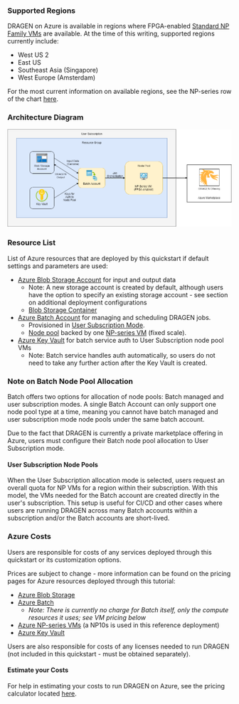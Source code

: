 ### Supported Regions

DRAGEN on Azure is available in regions where FPGA-enabled [Standard NP Family VMs](https://docs.microsoft.com/en-us/azure/virtual-machines/np-series) are available.  At the time of this writing, supported regions currently include:

* West US 2
* East US
* Southeast Asia (Singapore)
* West Europe (Amsterdam)

For the most current information on available regions, see the NP-series row of the chart [here](https://azure.microsoft.com/en-us/global-infrastructure/services/?products=virtual-machines).

### Architecture Diagram

![architecture-diagram](./images/dragen-on-azure.png)

### Resource List

List of Azure resources that are deployed by this quickstart if default settings and parameters are used:

* [Azure Blob Storage Account](https://azure.microsoft.com/en-us/pricing/details/storage/blobs/) for input and output data
    * Note: A new storage account is created by default, although users have the option to specify an existing storage account - see section on additional deployment configurations
    * [Blob Storage Container](https://docs.microsoft.com/en-us/azure/storage/blobs/storage-blobs-introduction#containers)
* [Azure Batch Account](https://docs.microsoft.com/en-us/azure/batch/batch-technical-overview) for managing and scheduling DRAGEN jobs.
    * Provisioned in [User Subscription Mode](#user-subscription-node-pools).
    * [Node pool](https://docs.microsoft.com/en-us/azure/batch/nodes-and-pools) backed by one [NP-series VM](https://docs.microsoft.com/en-us/azure/virtual-machines/np-series) (fixed scale).
* [Azure Key Vault](https://docs.microsoft.com/en-us/azure/key-vault/general/basic-concepts) for batch service auth to User Subscription node pool VMs
    * Note: Batch service handles auth automatically, so users do not need to take any further action after the Key Vault is created.

### Note on Batch Node Pool Allocation

Batch offers two options for allocation of node pools: Batch managed and user subscription modes. A single Batch Account can only support one node pool type at a time, meaning you cannot have batch managed and user subscription mode node pools under the same batch account.

Due to the fact that DRAGEN is currently a private marketplace offering in Azure, users must configure their Batch node pool allocation to User Subscription mode.

<!-- Uncomment this section once DRAGEN is available as a public Marketplace offering

#### Batch Managed Node Pools

When Batch Managed allocation mode is selected, users must request NP VM quota for each specific Batch instance they create.  Nodes are allocated as needed from Batch-managed subscriptions.  This scenario works best when users intend to persist and use one or very few Batch instances for their DRAGEN jobs.  It is less ideal in situations where the creation/deletion of Batch accounts is automated or occurs frequently, as with CI/CD. -->

#### User Subscription Node Pools

When the User Subscription allocation mode is selected, users request an overall quota for NP VMs for a region within their subscription.  With this model, the VMs needed for the Batch account are created directly in the user's subscription.  This setup is useful for CI/CD and other cases where users are running DRAGEN across many Batch accounts within a subscription and/or the Batch accounts are short-lived.

<!-- Uncomment this section once DRAGEN is available as a public Marketplace offering

#### Cost Differences in Node Pool Allocation Modes

There may be cost differences between the two different node pool allocation methods.  Consider your usage scenarios and consult Azure documentation and pricing calculators to determine which approach will be most optimal for your needs. -->

### Azure Costs

Users are responsible for costs of any services deployed through this quickstart or its customization options.

Prices are subject to change - more information can be found on the pricing pages for Azure resources deployed through this tutorial:

* [Azure Blob Storage](https://azure.microsoft.com/en-us/pricing/details/storage/blobs/)
* [Azure Batch](https://azure.microsoft.com/en-us/pricing/details/batch/windows-virtual-machines/)
    * _Note: There is currently no charge for Batch itself, only the compute resources it uses; see VM pricing below_
* [Azure NP-series VMs](https://azure.microsoft.com/en-us/pricing/details/virtual-machines/linux/#np-series) (a NP10s is used in this reference deployment)
* [Azure Key Vault](https://azure.microsoft.com/en-us/pricing/details/key-vault/#pricing)

Users are also responsible for costs of any licenses needed to run DRAGEN (not included in this quickstart - must be obtained separately).

#### Estimate your Costs

For help in estimating your costs to run DRAGEN on Azure, see the pricing calculator located [here](https://azure.microsoft.com/en-us/pricing/calculator/).
